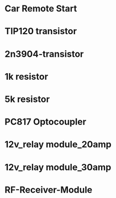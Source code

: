 # Car Remote Start
# TIP120 transistor
# 2n3904-transistor
# 1k resistor
# 5k resistor
# PC817 Optocoupler 
# 12v_relay module_20amp
# 12v_relay module_30amp
# RF-Receiver-Module

